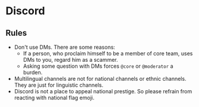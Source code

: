 # Discord

## Rules

- Don't use DMs. There are some reasons:
  - If a person, who proclaim himself to be a member of core team, uses DMs to you, regard him as a scammer.
  - Asking some question with DMs forces `@core` or `@moderator` a burden.
- Multilingual channels are not for national channels or ethnic channels. They are just for linguistic channels.
- Discord is not a place to appeal national prestige. So please refrain from reacting with national flag emoji.
